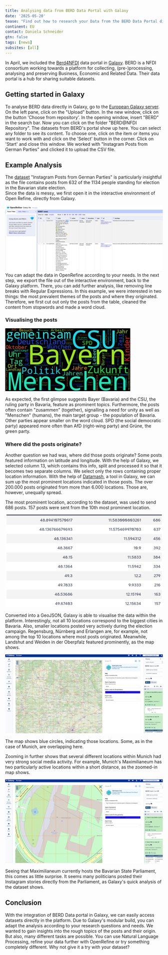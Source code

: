```yaml
---
title: Analysing data from BERD Data Portal with Galaxy
date: '2025-05-20'
tease: "Find out how to research your Data from the BERD Data Portal directly in Galaxy"
continent: EU
contact: Daniela Schneider
gtn: false
tags: [news]
subsites: [all]
---
```

In April, we included the [Berd4NFDI](https://www.berd-nfdi.de/about/) data portal in [Galaxy](https://galaxyproject.org/news/2025-04-09-berd-integration/). 
BERD is a NFDI consortium working towards a platform for collecting, (pre-)processing, analysing and preserving Business, Economic and Related Data. 
Their data portal is a hub for sharing suitable datasets.

## Getting started in Galaxy

To analyse BERD data directly in Galaxy, go to the [European Galaxy server](https://usegalaxy.eu/). 
On the left pane, click on the "Upload" button. In the new window, click on the button 'Choose from repository'. 
In the opening window, insert "BERD" in the search bar. Now you can click on the folder "BERD@NFDI Repository". 
The datasets from BERD's portal show up here. You can select any folder to see its content. 
To choose one, click on the item or items you want to work with and click on the 'Select' button in the corner. Click on 'Start' and close this window.
We worked with "Instagram Posts from German Parties" and clicked it to upload the CSV file.

## Example Analysis

The [dataset](https://berd-platform.de/records/nghbn-9gx74) "Instagram Posts from German Parties" is particularly insightful as the file contains posts from 632 of the 1134 people standing for election in the Bavarian state election.  
Since the data is messy, we first open it in the interactive environment of Open Refine, directly from Galaxy. 

![Screenshot of the BERD  example file in Open Refine on Galaxy](content/news/25_05_20_Berd_WF/SC_Galaxy_OpenRefine.png "Example file in Open Refine on Galaxy")
You can adapt the data in OpenRefine according to your needs. In the next step, we export the file out of the interactive environment, back to the Galaxy platform.
There, you can add further analysis, like removing line breaks with Regular Expressions. 
In this example, we were interested in two things: the most prevalent themes of the posts and where they originated.
Therefore, we first cut out only the posts from the table, cleaned the content from stopwords and made a word cloud.

### Visualising the posts

![Word cloud of party posts](content/news/25_05_20_Berd_WF/BerdWC.png "Word cloud created in Galaxy based on BERD dataset")

As expected, the first glimpse suggests Bayer (Bavaria) and the CSU, the ruling party in Bavaria, feature as prominent topics. 
Furthermore, the posts often contain "zusammen" (together), signalling a need for unity as well as "Menschen" (humans), the main target group - the population of Bavaria.
Other parties appear smaller on the word cloud. SPD (the social democratic party) appeared more often than AfD (right-wing party) and Grüne, the green party.

### Where did the posts originate?

Another question we had was, where did those posts originate? Some posts featured information on latitude and longitude. With the help of Galaxy, we selected column 13, which contains this info, split and processed it so that it becomes two separate columns. We select only the rows containing proper location information. With the help of [Datamash](https://usegalaxy.eu/root?tool_id=toolshed.g2.bx.psu.edu/repos/iuc/datamash_ops/datamash_ops/1.8+galaxy0), a tool in Galaxy, we can sum up the most prominent locations indicated in those posts.
The over 200.000 posts originated from more than 6.000 locations. Those are, however, unequally spread. 

The most prominent location, according to the dataset, was used to send 686 posts. 157 posts were sent from the 10th most prominent location.

![Table showing 10 most prominent origins of the posts with Longitude, latitude, and amount of posts sent from this location](content/news/25_05_20_Berd_WF/LongLat_OR_Datamash.png "Table showing 10 most prominent origins of the posts with Longitude, latitude, and amount of posts sent from this location")

Converted into a GeoJSON, Galaxy is able to visualise the data within the platform.
Interestingly, not all 10 locations correspond to the biggest cities in Bavaria. Also, smaller locations posted very actively during the election campaign.
Regensburg, Nürnberg and Erlangen are, for example, not among the top 10 locations where most posts originated. 
Meanwhile, Landshut and Weiden in der Oberpfalz featured prominently, as the map shows.

![Map visalising top 10 locations of election posts](content/news/25_05_20_Berd_WF/Berd_Map_top_10.png "Map visalising top 10 locations of election posts")

The map shows blue circles, indicating those locations. 
Some, as in the case of Munich, are overlapping here. 

Zooming in further shows that several different locations within Munich had very strong social media activity.
For example, Munich's Maximilianeum has two particularly active locations within a short distance, as the zoomed-in map shows.

![Map zooming in on Munich's Maximilianeum](content/news/25_05_20_Berd_WF/Berd_map_munich.png "Map zooming in on Munich's Maximilianeum")

Seeing that Maximilianeum currently hosts the Bavarian State Parliament, this comes as little surprise. 
It seems many politicians posted their Instagram stories directly from the Parliament, as Galaxy's quick analysis of the dataset shows.

## Conclusion
With the integration of BERD Data portal in Galaxy, we can easily access datasets directly in the platform. Due to Galaxy's modular build, you can adapt the analysis according to your research questions and needs.
We wanted to gain insights into the rough topics of the posts and their origin. But also, many different tasks are possible. You can use Natural Language Processing, refine your data further with OpenRefine or try something completely different. Why not give it a try with your dataset?



